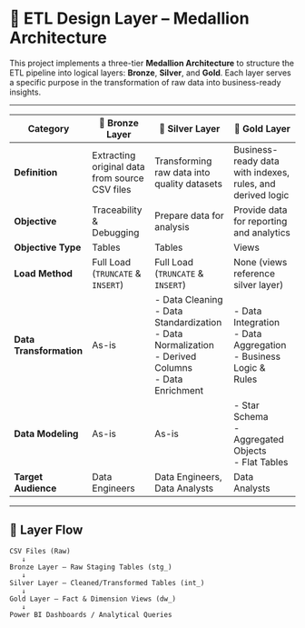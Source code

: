 # 🧱 ETL Design Layer – Medallion Architecture

This project implements a three-tier **Medallion Architecture** to structure the ETL pipeline into logical layers: **Bronze**, **Silver**, and **Gold**. Each layer serves a specific purpose in the transformation of raw data into business-ready insights.

---

| Category            | 🥉 **Bronze Layer**                                 | 🥈 **Silver Layer**                                         | 🥇 **Gold Layer**                                                     |
|---------------------|-----------------------------------------------------|-------------------------------------------------------------|------------------------------------------------------------------------|
| **Definition**       | Extracting original data from source CSV files     | Transforming raw data into quality datasets                 | Business-ready data with indexes, rules, and derived logic            |
| **Objective**        | Traceability & Debugging                           | Prepare data for analysis                                   | Provide data for reporting and analytics                              |
| **Objective Type**   | Tables                                              | Tables                                                      | Views                                                                 |
| **Load Method**      | Full Load (`TRUNCATE` & `INSERT`)                  | Full Load (`TRUNCATE` & `INSERT`)                           | None (views reference silver layer)                                   |
| **Data Transformation** | As-is                                           | - Data Cleaning<br>- Data Standardization<br>- Data Normalization<br>- Derived Columns<br>- Data Enrichment | - Data Integration<br>- Data Aggregation<br>- Business Logic & Rules |
| **Data Modeling**    | As-is                                               | As-is                                                       | - Star Schema<br>- Aggregated Objects<br>- Flat Tables                |
| **Target Audience**  | Data Engineers                                      | Data Engineers, Data Analysts                               | Data Analysts                                                         |

---
## 🔁 Layer Flow

```text
CSV Files (Raw)
   ↓
Bronze Layer — Raw Staging Tables (stg_)
   ↓
Silver Layer — Cleaned/Transformed Tables (int_)
   ↓
Gold Layer — Fact & Dimension Views (dw_)
   ↓
Power BI Dashboards / Analytical Queries
